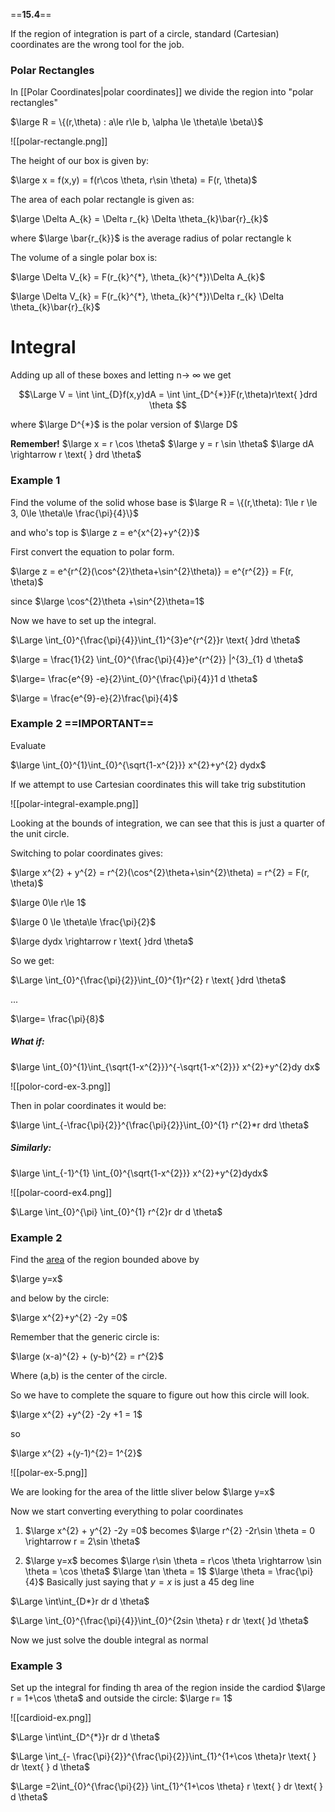 ==**15.4**==

If the region of integration is part of a circle, standard (Cartesian) coordinates are the wrong tool for the job.

### Polar Rectangles

In [[Polar Coordinates|polar coordinates]] we divide the region into "polar rectangles"

$\large R = \{(r,\theta) : a\le r\le b, \alpha \le \theta\le \beta\}$

![[polar-rectangle.png]]

The height of our box is given by:

$\large x = f(x,y) = f(r\cos \theta, r\sin \theta) = F(r, \theta)$

The area of each polar rectangle is given as:

$\large \Delta A_{k} = \Delta r_{k} \Delta \theta_{k}\bar{r}_{k}$

where $\large \bar{r_{k}}$ is the average radius of polar rectangle k

The volume of a single polar box is:

$\large \Delta V_{k} = F(r_{k}^{*}, \theta_{k}^{*})\Delta A_{k}$

$\large \Delta V_{k} = F(r_{k}^{*}, \theta_{k}^{*})\Delta r_{k} \Delta \theta_{k}\bar{r}_{k}$

# Integral

Adding up all of these boxes and letting n-> $\infty$ we get

$$\Large V = \int \int_{D}f(x,y)dA = \int \int_{D^{*}}F(r,\theta)r\text{ }drd \theta $$

where $\large D^{*}$ is the polar version of $\large D$

**Remember!**
	$\large x = r \cos \theta$
	$\large y = r \sin \theta$
	$\large dA \rightarrow r \text{ } drd \theta$


### Example 1

Find the volume of the solid whose base is
$\large R = \{(r,\theta): 1\le r \le 3, 0\le \theta\le \frac{\pi}{4}\}$

and who's top is 
$\large z = e^{x^{2}+y^{2}}$

First convert the equation to polar form.

$\large z = e^{r^{2}(\cos^{2}\theta+\sin^{2}\theta)} = e^{r^{2}} = F(r, \theta)$

since $\large \cos^{2}\theta +\sin^{2}\theta=1$

Now we have to set up the integral.

$\Large \int_{0}^{\frac{\pi}{4}}\int_{1}^{3}e^{r^{2}}r \text{ }drd \theta$

$\large = \frac{1}{2} \int_{0}^{\frac{\pi}{4}}e^{r^{2}} |^{3}_{1} d \theta$

$\large= \frac{e^{9} -e}{2}\int_{0}^{\frac{\pi}{4}}1 d \theta$

$\large = \frac{e^{9}-e}{2}\frac{\pi}{4}$

### Example 2 ==IMPORTANT==

Evaluate 

$\large \int_{0}^{1}\int_{0}^{\sqrt{1-x^{2}}} x^{2}+y^{2} dydx$

If we attempt to use Cartesian coordinates this will take trig substitution

![[polar-integral-example.png]]

Looking at the bounds of integration, we can see that this is just a quarter of the unit circle.

Switching to polar coordinates gives:

$\large x^{2} + y^{2} = r^{2}(\cos^{2}\theta+\sin^{2}\theta) = r^{2} = F(r, \theta)$

$\large 0\le r\le 1$

$\large 0 \le \theta\le \frac{\pi}{2}$

$\large dydx \rightarrow r \text{ }drd \theta$

So we get:

$\Large \int_{0}^{\frac{\pi}{2}}\int_{0}^{1}r^{2} r \text{ }drd \theta$

...

$\large= \frac{\pi}{8}$

##### What if:

$\large \int_{0}^{1}\int_{\sqrt{1-x^{2}}}^{-\sqrt{1-x^{2}}} x^{2}+y^{2}dy dx$

![[polor-cord-ex-3.png]]

Then in polar coordinates it would be:

$\large \int_{-\frac{\pi}{2}}^{\frac{\pi}{2}}\int_{0}^{1} r^{2}*r drd \theta$

##### Similarly:

$\large \int_{-1}^{1} \int_{0}^{\sqrt{1-x^{2}}} x^{2}+y^{2}dydx$

![[polar-coord-ex4.png]]

$\Large \int_{0}^{\pi} \int_{0}^{1} r^{2}r dr d \theta$


### Example 2

Find the <u>area</u> of the region bounded above by

$\large y=x$

and below by the circle:

$\large x^{2}+y^{2} -2y =0$

Remember that the generic circle is:

$\large (x-a)^{2} + (y-b)^{2} = r^{2}$

Where (a,b) is the center of the circle. 

So we have to complete the square to figure out how this circle will look.

$\large x^{2} +y^{2} -2y +1 = 1$

so

$\large x^{2} +(y-1)^{2}= 1^{2}$

![[polar-ex-5.png]]

We are looking for the area of the little sliver below $\large y=x$

Now we start converting everything to polar coordinates

1. $\large x^{2} + y^{2} -2y =0$ becomes
   $\large r^{2} -2r\sin \theta = 0 \rightarrow r = 2\sin \theta$

2. $\large y=x$ becomes
   $\large r\sin \theta = r\cos \theta \rightarrow \sin \theta = \cos \theta$
   $\large \tan \theta = 1$
   $\large \theta = \frac{\pi}{4}$
	Basically just saying that $y=x$ is just a 45 deg line


$\Large \int\int_{D*}r dr d \theta$

$\Large \int_{0}^{\frac{\pi}{4}}\int_{0}^{2sin \theta} r dr \text{ }d \theta$

Now we just solve the double integral as normal


### Example 3

Set up the integral for finding th area of the region inside the cardiod
$\large r = 1+\cos \theta$
and outside the circle:
$\large r= 1$

![[cardioid-ex.png]]


$\Large \int\int_{D^{*}}r dr d \theta$

$\Large \int_{- \frac{\pi}{2}}^{\frac{\pi}{2}}\int_{1}^{1+\cos \theta}r \text{ } dr \text{ } d \theta$

$\Large =2\int_{0}^{\frac{\pi}{2}} \int_{1}^{1+\cos \theta} r \text{ } dr  \text{ } d \theta$
